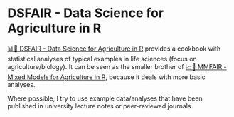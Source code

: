 # DSFAIR - Data Science for Agriculture in R 
[📊🌱 DSFAIR - Data Science for Agriculture in R](https://schmidtpaul.github.io/DSFAIR/) provides a cookbook with statistical analyses of typical examples in life sciences (focus on agriculture/biology). It can be seen as the smaller brother of [📈🌱 MMFAIR - Mixed Models for Agriculture in R](https://schmidtpaul.github.io/MMFAIR/), because it deals with more basic analyses.

Where possible, I try to use example data/analyses that have been published in university lecture notes or peer-reviewed journals.
